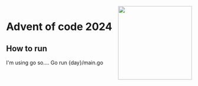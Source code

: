 <img align="right" src="https://github.com/vitorestevam/adventofcode2023/assets/55667307/01a3e503-411c-4dbc-bc6a-aec9537a1008" width="200"/>

# Advent of code 2024

## How to run

I'm using go so.... Go run {day}/main.go
